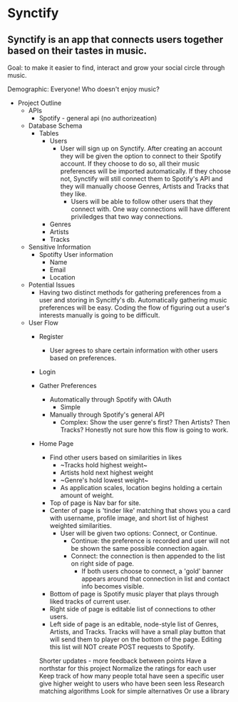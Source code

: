 # Synctify

## Synctify is an app that connects users together based on their tastes in music.

Goal: to make it easier to find, interact and grow your social circle through music.

Demographic: Everyone! Who doesn't enjoy music?


- Project Outline
     - APIs
        - Spotify - general api (no authorizeation)
    - Database Schema
        - Tables
            - Users
                - User will sign up on Synctify. After creating an account they will be given the option to connect to their Spotify account. If they choose to do so, all their music preferences will be imported automatically. If they choose not, Synctify will still connect them to Spotify's API and they will manually choose Genres, Artists and Tracks that they like.
                    - Users will be able to follow other users that they connect with. One way connections will have different priviledges that two way connections. 
            - Genres
            - Artists
            - Tracks
    - Sensitive Information
        - Spotifty User information
            - Name
            - Email
            - Location
    - Potential Issues
        - Having two distinct methods for gathering preferences from a user and storing in Syncitfy's db. Automatically gathering music preferences will be easy. Coding the flow of figuring out a user's interests manually is going to be difficult. 
    - User Flow
        - Register
            - User agrees to share certain information with other users based on preferences.
        - Login
        - Gather Preferences
            - Automatically through Spotify with OAuth
                - Simple
            - Manually through Spotify's general API
                - Complex: Show the user genre's first? Then Artists? Then Tracks? Honestly not sure how this flow is going to work. 
        - Home Page
            - Find other users based on similarities in likes
                - ~Tracks hold highest weight~
                - Artists hold next highest weight
                - ~Genre's hold lowest weight~
                - As application scales, location begins holding a certain amount of weight.
            - Top of page is Nav bar for site.
            - Center of page is 'tinder like' matching that shows you a card with username, profile image, and short list of highest weighted similarities.
                - User will be given two options: Connect, or Continue.
                    - Continue: the preference is recorded and user will not be shown the same possible connection again.
                    - Connect: the connection is then appended to the list on right side of page.
                        - If both users choose to connect, a 'gold' banner appears around that connection in list and contact info becomes visible.
            - Bottom of page is Spotify music player that plays through liked tracks of current user.
            - Right side of page is editable list of connections to other users.
            - Left side of page is an editable, node-style list of Genres, Artists, and Tracks. Tracks will have a small play button that will send them to player on the bottom of the page. Editing this list will NOT create POST requests to Spotify. 


            Shorter updates - more feedback between points
            Have a northstar for this project
            Normalize the ratings for each user
            Keep track of how many people total have seen a specific user
                give higher weight to users who have been seen less
            Research matching algorithms
                Look for simple alternatives
                Or use a library
                


        
   
    


